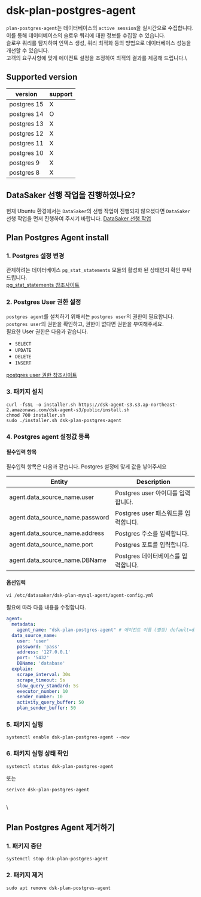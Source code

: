 # dsk-plan-postgres-agent

`plan-postgres-agent`는 데이터베이스의 `active session`을 실시간으로 수집합니다.\
이를 통해 데이터베이스의 슬로우 쿼리에 대한 정보를 수집할 수 있습니다.\
슬로우 쿼리를 탐지하여 인덱스 생성, 쿼리 최적화 등의 방법으로 데이터베이스 성능을 개선할 수 있습니다.\
고객의 요구사항에 맞게 에이전트 설정을 조정하여 최적의 결과를 제공해 드립니다.\

## Supported version

| version     | support |
| ----------- | ------- |
| postgres 15 | X       |
| postgres 14 | O       |
| postgres 13 | X       |
| postgres 12 | X       |
| postgres 11 | X       |
| postgres 10 | X       |
| postgres 9  | X       |
| postgres 8  | X       |

## DataSaker 선행 작업을 진행하였나요?

현재 Ubuntu 환경에서는 `DataSaker`의 선행 작업이 진행되지 않으셨다면 `DataSaker` 선행 작업을 먼저 진행하여 주시기 바랍니다. [DataSaker 선행 작업]($%7BPREPARATION\_MANUAL\_KR%7D/)


## Plan Postgres Agent install

### 1. Postgres 설정 변경

관제하려는 데이터베이스 `pg_stat_statements` 모듈의 활성화 된 상태인지 확인 부탁드립니다.\
[pg\_stat\_statements 참조사이트](https://www.postgresql.org/docs/14/pgstatstatements.html)

### 2. Postgres User 권한 설정

`postgres agent`를 설치하기 위해서는 `postgres user`의 권한이 필요합니다.\
`postgres user`의 권한을 확인하고, 권한이 없다면 권한을 부여해주세요.\
필요한 User 권한은 다음과 같습니다.

* `SELECT`
* `UPDATE`
* `DELETE`
* `INSERT`

[postgres user 권한 참조사이트](https://www.postgresql.org/docs/14/sql-grant.html)

### 3. 패키지 설치

```shell
curl -fsSL -o installer.sh https://dsk-agent-s3.s3.ap-northeast-2.amazonaws.com/dsk-agent-s3/public/install.sh
chmod 700 installer.sh
sudo ./installer.sh dsk-plan-postgres-agent
```

### 4. Postgres agent 설정값 등록

#### 필수입력 항목

필수입력 항목은 다음과 같습니다. Postgres 설정에 맞게 값을 넣어주세요

| Entity                            | Description                |
| --------------------------------- | -------------------------- |
| agent.data\_source\_name.user     | Postgres user 아이디를 입력합니다.  |
| agent.data\_source\_name.password | Postgres user 패스워드를 입력합니다. |
| agent.data\_source\_name.address  | Postgres 주소를 입력합니다.        |
| agent.data\_source\_name.port     | Postgres 포트를 입력합니다.        |
| agent.data\_source\_name.DBName   | Postgres 데이터베이스를 입력합니다.    |

#### 옵션입력

```shell
vi /etc/datasaker/dsk-plan-mysql-agent/agent-config.yml
```

필요에 따라 다음 내용을 수정합니다.

```yaml
agent:
  metadata:
    agent_name: "dsk-plan-postgres-agent" # 에이전트 이름 (별칭) default=dsk-plan-postgres-agent
  data_source_name:
    user: 'user'
    password: 'pass'
    address: '127.0.0.1'
    port: '5432'
    DBName: 'database'
  explain:
    scrape_interval: 30s
    scrape_timeout: 5s
    slow_query_standard: 5s
    executor_number: 10
    sender_number: 10
    activity_query_buffer: 50
    plan_sender_buffer: 50
```

### 5. 패키지 실행

```shell
systemctl enable dsk-plan-postgres-agent --now
```

### 6. 패키지 실행 상태 확인

```shell
systemctl status dsk-plan-postgres-agent
```

또는

```shell
serivce dsk-plan-postgres-agent
```

\
\


## Plan Postgres Agent 제거하기

### 1. 패키지 중단

```shell
systemctl stop dsk-plan-postgres-agent
```

### 2. 패키지 제거

```shell
sudo apt remove dsk-plan-postgres-agent
```
